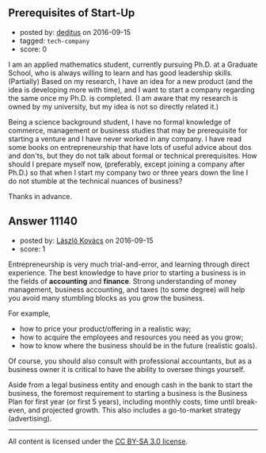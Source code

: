 ## Prerequisites of Start-Up

- posted by: [deditus](https://stackexchange.com/users/7984876/deditus) on 2016-09-15
- tagged: `tech-company`
- score: 0

<p>I am an applied mathematics student, currently pursuing Ph.D. at a Graduate School, who is always willing to learn and has good leadership skills. (Partially) Based on my research, I have an idea for a new product (and the idea is developing more with time), and I want to start a company regarding the same once my Ph.D. is completed. (I am aware that my research is owned by my university, but my idea is not so directly related it.)</p>

<p>Being a science background student, I have no formal knowledge of commerce, management or business studies that may be prerequisite for starting a venture and I have never worked in any company. I have read some books on entrepreneurship that have lots of useful advice about dos and don'ts, but they do not talk about formal or technical prerequisites. How should I prepare myself now, (preferably, except joining a company after Ph.D.) so that when I start my company two or three years down the line I do not stumble at the technical nuances of business?</p>

<p>Thanks in advance.</p>



## Answer 11140

- posted by: [László Kovács](https://stackexchange.com/users/9064103/l-szl-kov-cs) on 2016-09-15
- score: 1

<p>Entrepreneurship is very much trial-and-error, and learning through direct experience. The best knowledge to have prior to starting a business is in the fields of <strong>accounting</strong> and <strong>finance</strong>. Strong understanding of money management, business accounting, and taxes (to some degree) will help you avoid many stumbling blocks as you grow the business. </p>

<p>For example, </p>

<ul>
<li>how to price your product/offering in a realistic way; </li>
<li>how to acquire the employees and resources you need as you grow; </li>
<li>how to know where the business should be in the future (realistic goals).</li>
</ul>

<p>Of course, you should also consult with professional accountants, but as a business owner it is critical to have the ability to oversee things yourself.</p>

<p>Aside from a legal business entity and enough cash in the bank to start the business, the foremost requirement to starting a business is the Business Plan for first year (or first 5 years), including monthly costs, time until break-even, and projected growth. This also includes a go-to-market strategy (advertising).</p>




---

All content is licensed under the [CC BY-SA 3.0 license](https://creativecommons.org/licenses/by-sa/3.0/).
